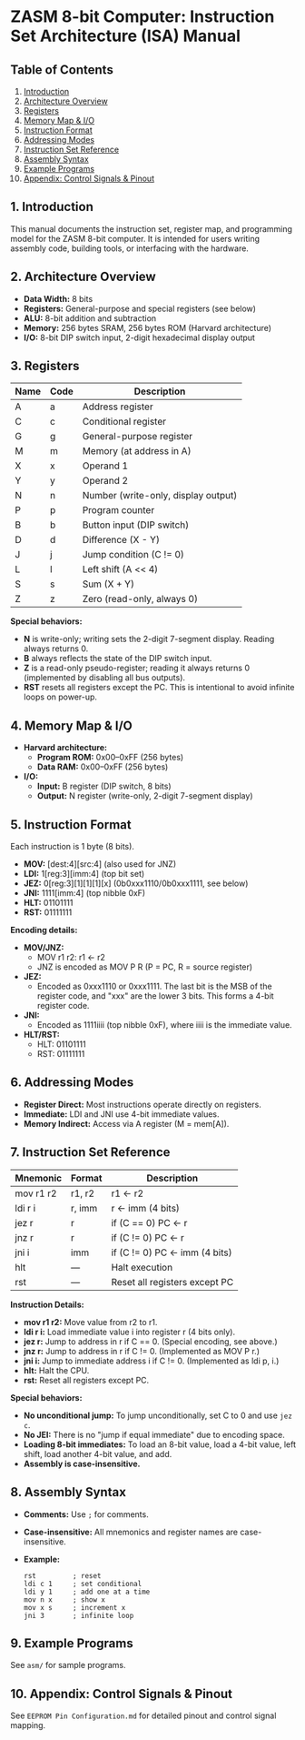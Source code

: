 # ZASM 8-bit Computer: Instruction Set Architecture (ISA) Manual

## Table of Contents

1. [Introduction](#1-introduction)
2. [Architecture Overview](#2-architecture-overview)
3. [Registers](#3-registers)
4. [Memory Map & I/O](#4-memory-map--io)
5. [Instruction Format](#5-instruction-format)
6. [Addressing Modes](#6-addressing-modes)
7. [Instruction Set Reference](#7-instruction-set-reference)
8. [Assembly Syntax](#8-assembly-syntax)
9. [Example Programs](#9-example-programs)
10. [Appendix: Control Signals & Pinout](#10-appendix-control-signals--pinout)

## 1. Introduction

This manual documents the instruction set, register map, and programming model for the ZASM 8-bit computer. It is intended for users writing assembly code, building tools, or interfacing with the hardware.

## 2. Architecture Overview

- **Data Width:** 8 bits
- **Registers:** General-purpose and special registers (see below)
- **ALU:** 8-bit addition and subtraction
- **Memory:** 256 bytes SRAM, 256 bytes ROM (Harvard architecture)
- **I/O:** 8-bit DIP switch input, 2-digit hexadecimal display output

## 3. Registers

| Name | Code | Description                |
|------|------|----------------------------|
| A    |  a   | Address register           |
| C    |  c   | Conditional register       |
| G    |  g   | General-purpose register   |
| M    |  m   | Memory (at address in A)   |
| X    |  x   | Operand 1                  |
| Y    |  y   | Operand 2                  |
| N    |  n   | Number (write-only, display output) |
| P    |  p   | Program counter            |
| B    |  b   | Button input (DIP switch)  |
| D    |  d   | Difference (X - Y)         |
| J    |  j   | Jump condition (C != 0)    |
| L    |  l   | Left shift (A << 4)        |
| S    |  s   | Sum (X + Y)                |
| Z    |  z   | Zero (read-only, always 0) |

**Special behaviors:**

- **N** is write-only; writing sets the 2-digit 7-segment display. Reading always returns 0.
- **B** always reflects the state of the DIP switch input.
- **Z** is a read-only pseudo-register; reading it always returns 0 (implemented by disabling all bus outputs).
- **RST** resets all registers except the PC. This is intentional to avoid infinite loops on power-up.

## 4. Memory Map & I/O

- **Harvard architecture:**
  - **Program ROM:** 0x00–0xFF (256 bytes)
  - **Data RAM:** 0x00–0xFF (256 bytes)
- **I/O:**
  - **Input:** B register (DIP switch, 8 bits)
  - **Output:** N register (write-only, 2-digit 7-segment display)

## 5. Instruction Format

Each instruction is 1 byte (8 bits).

- **MOV:** \[dest:4\]\[src:4\] (also used for JNZ)
- **LDI:** 1\[reg:3\]\[imm:4\] (top bit set)
- **JEZ:** 0\[reg:3\]\[1\]\[1\]\[1\]\[x\] (0b0xxx1110/0b0xxx1111, see below)
- **JNI:** 1111\[imm:4\] (top nibble 0xF)
- **HLT:** 01101111
- **RST:** 01111111

**Encoding details:**

- **MOV/JNZ:**
  - MOV r1 r2: r1 ← r2
  - JNZ is encoded as MOV P R (P = PC, R = source register)
- **JEZ:**
  - Encoded as 0xxx1110 or 0xxx1111. The last bit is the MSB of the register code, and "xxx" are the lower 3 bits. This forms a 4-bit register code.
- **JNI:**
  - Encoded as 1111iiii (top nibble 0xF), where iiii is the immediate value.
- **HLT/RST:**
  - HLT: 01101111
  - RST: 01111111

## 6. Addressing Modes

- **Register Direct:** Most instructions operate directly on registers.
- **Immediate:** LDI and JNI use 4-bit immediate values.
- **Memory Indirect:** Access via A register (M = mem[A]).

## 7. Instruction Set Reference

| Mnemonic | Format         | Description                        |
|----------|---------------|------------------------------------|
| mov r1 r2| r1, r2        | r1 ← r2                            |
| ldi r i  | r, imm        | r ← imm (4 bits)                   |
| jez r    | r             | if (C == 0) PC ← r                 |
| jnz r    | r             | if (C != 0) PC ← r                 |
| jni i    | imm           | if (C != 0) PC ← imm (4 bits)      |
| hlt      | —             | Halt execution                     |
| rst      | —             | Reset all registers except PC       |

**Instruction Details:**

- **mov r1 r2:** Move value from r2 to r1.
- **ldi r i:** Load immediate value i into register r (4 bits only).
- **jez r:** Jump to address in r if C == 0. (Special encoding, see above.)
- **jnz r:** Jump to address in r if C != 0. (Implemented as MOV P r.)
- **jni i:** Jump to immediate address i if C != 0. (Implemented as ldi p, i.)
- **hlt:** Halt the CPU.
- **rst:** Reset all registers except PC.

**Special behaviors:**

- **No unconditional jump:** To jump unconditionally, set C to 0 and use `jez c`.
- **No JEI:** There is no "jump if equal immediate" due to encoding space.
- **Loading 8-bit immediates:** To load an 8-bit value, load a 4-bit value, left shift, load another 4-bit value, and add.
- **Assembly is case-insensitive.**

## 8. Assembly Syntax

- **Comments:** Use `;` for comments.
- **Case-insensitive:** All mnemonics and register names are case-insensitive.
- **Example:**

  ```zasm
  rst         ; reset
  ldi c 1     ; set conditional
  ldi y 1     ; add one at a time
  mov n x     ; show x
  mov x s     ; increment x
  jni 3       ; infinite loop
  ```

## 9. Example Programs

See `asm/` for sample programs.

## 10. Appendix: Control Signals & Pinout

See `EEPROM Pin Configuration.md` for detailed pinout and control signal mapping.
